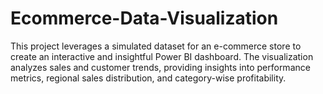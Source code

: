 # Ecommerce-Data-Visualization
This project leverages a simulated dataset for an e-commerce store to create an interactive and insightful Power BI dashboard. The visualization analyzes sales and customer trends, providing insights into performance metrics, regional sales distribution, and category-wise profitability.
